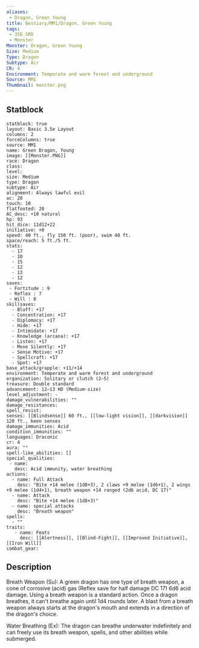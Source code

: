 ```yaml
---
aliases:
 - Dragon, Green Young
title: Bestiary/MM1/Dragon, Green Young
tags:
 - 35E_SRD
 - Monster
Monster: Dragon, Green Young
Size: Medium
Type: Dragon
Subtype: Air
CR: 4
Environment: Temperate and warm forest and underground
Source: MM1
Thumbnail: monster.png
---
```


## Statblock

```statblock
statblock: true
layout: Basic 3.5e Layout
columns: 2
forceColumns: true
source: MM1 
name: Green Dragon, Young
image: [[Monster.PNG]]
race: Dragon
class: 
level: 
size: Medium
type: Dragon
subtype: Air
alignment: Always lawful evil
ac: 20
touch: 10
flatfooted: 20
AC_desc: +10 natural
hp: 93
hit_dice: 11d12+22
initiative: +0
speed: 40 ft., fly 150 ft. (poor), swim 40 ft.
space/reach: 5 ft./5 ft.
stats:
  - 17
  - 10
  - 15
  - 12
  - 13
  - 12
saves:
 - Fortitude : 9
 - Reflex : 7
 - Will : 8
skillsaves:
  - Bluff: +17
  - Concentration: +17
  - Diplomacy: +17
  - Hide: +17
  - Intimidate: +17
  - Knowledge (arcana): +17
  - Listen: +17
  - Move Silently: +17
  - Sense Motive: +17
  - Spellcraft: +17
  - Spot: +17
base_attack/grapple: +11/+14
environment: Temperate and warm forest and underground
organization: Solitary or clutch (2–5)
treasure: Double standard
advancement: 12–13 HD (Medium-size)
level_adjustment: -
damage_vulnerabilities: ""
damage_resistances: 
spell_resist: 
senses: [[Blindsense]] 60 ft., [[low-light vision]], [[darkvision]] 120 ft., keen senses
damage_immunities: Acid
condition_immunities: ""
languages: Draconic
cr: 4
aura: ""
spell-like_abilities: []
special_qualities:
 - name: 
   desc: Acid immunity, water breathing
actions:
  - name: Full Attack
    desc: "Bite +14 melee (1d8+3), 2 claws +9 melee (1d6+1), 2 wings +9 melee (1d4+1), breath weapon +14 ranged (2d6 acid, DC 17)"
  - name: Attack
    desc: "Bite +14 melee (1d8+3)"
  - name: special attacks
    desc: "Breath weapon"
spells:
  - ""
traits:
   - name: Feats
     desc: [[Alertness]], [[Blind-Fight]], [[Improved Initiative]], [[Iron Will]]
combat_gear:  
```

## Description






Breath Weapon (Su): A green dragon has one type of breath weapon, a cone of corrosive (acid) gas (Reflex save for half damage DC 17) 6d6 acid damage. Using a breath weapon is a standard action. Once a dragon breathes, it can't breathe again until 1d4 rounds later. A blast from a breath weapon always starts at the dragon's mouth and extends in a direction of the dragon's choice.

Water Breathing (Ex): The dragon can breathe underwater indefinitely and can freely use its breath weapon, spells, and other abilities while submerged.